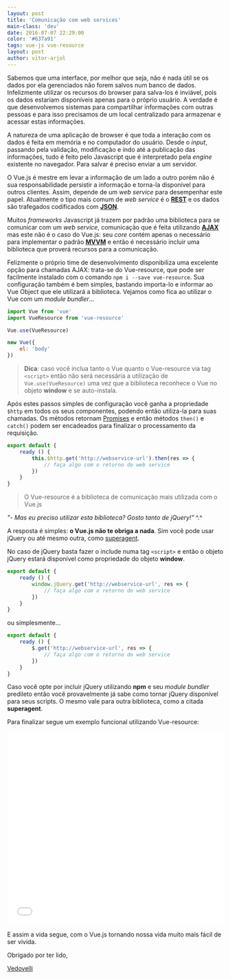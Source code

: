 ```yaml
---
layout: post
title: 'Comunicação com web services'
main-class: 'dev'
date: 2016-07-07 22:29:00 
color: '#637a91'
tags: vue-js vue-resource
layout: post
author: vitor-arjol
---
```


Sabemos que uma interface, por melhor que seja, não é nada útil se os dados por ela gerenciados não forem salvos num banco de dados. Infelizmente utilizar os recursos do browser para salva-los é inviável, pois os dados estariam disponíveis apenas para o próprio usuário. A verdade é que desenvolvemos sistemas para compartilhar informações com outras pessoas e para isso precisamos de um local centralizado para armazenar e acessar estas informações.

A natureza de uma aplicação de browser é que toda a interação com os dados é feita em memória e no computador do usuário. Desde o *input*, passando pela validação, modificação e indo até a publicação das informações, tudo é feito pelo Javascript que é interpretado pela *engine* existente no navegador. Para salvar é preciso enviar a um servidor.

O Vue.js é mestre em levar a informação de um lado a outro porém não é sua responsabilidade persistir a informação e torna-la disponível para outros clientes. Assim, depende de um *web service* para desempenhar este papel. Atualmente o tipo mais comum de *web service* é o [**REST**](https://pt.wikipedia.org/wiki/REST) e os dados são trafegados codificados com [**JSON**](https://pt.wikipedia.org/wiki/JSON).

Muitos *frameworks* Javascript já trazem por padrão uma biblioteca para se comunicar com um *web service*, comunicação que é feita utilizando [**AJAX**](https://pt.wikipedia.org/wiki/AJAX_(programa%C3%A7%C3%A3o)) mas este não é o caso do Vue.js: seu *core* contém apenas o necessário para implementar o padrão [**MVVM**](https://en.wikipedia.org/wiki/Model%E2%80%93view%E2%80%93viewmodel) e então é necessário incluir uma biblioteca que proverá recursos para a comunicação.

Felizmente o próprio time de desenvolvimento disponibiliza uma excelente opção para chamadas AJAX: trata-se do Vue-resource, que pode ser facilmente instalado com o comando `npm i --save vue-resource`. Sua configuração também é bem simples, bastando importa-lo e informar ao Vue Object que ele utilizará a biblioteca. Vejamos como fica ao utilizar o Vue com um *module bundler*...

```javascript
import Vue from 'vue'
import VueResource from 'vue-resource'

Vue.use(VueResource)

new Vue({
    el: 'body'
})
```

>**Dica**: caso você inclua tanto o Vue quanto o Vue-resource via tag `<script>` então não será necessária a utilização de `Vue.use(VueResource)` uma vez que a biblioteca reconhece o Vue no objeto **window** e se auto-instala.

Após estes passos simples de configuração você ganha a propriedade `$http` em todos os seus componentes, podendo então utiliza-la para suas chamadas. Os métodos retornam [Promises](https://developer.mozilla.org/pt-BR/docs/Web/JavaScript/Reference/Global_Objects/Promise) e então métodos `then()` e `catch()` podem ser encadeados para finalizar o processamento da requisição.

```javascript
export default {
    ready () {
        this.$http.get('http://webservice-url').then(res => {
            // faça algo com o retorno do web service
        })
    }
}
```

>O Vue-resource é a biblioteca de comunicação mais utilizada com o Vue.js

*"- Mas eu preciso utilizar esta biblioteca? Gosto tanto de jQuery!"* ^.^

A resposta é simples: **o Vue.js não te obriga a nada**. Sim você pode usar jQuery ou até mesmo outra, como [superagent](https://github.com/visionmedia/superagent). 

No caso de jQuery basta fazer o include numa tag `<script>` e então o objeto jQuery estará disponível como propriedade do objeto **window**.

```javascript
export default {
    ready () {
        window.jQuery.get('http://webservice-url', res => {
            // faça algo com o retorno do web service
        })
    }
}
```

ou simplesmente...

```javascript
export default {
    ready () {
        $.get('http://webservice-url', res => {
            // faça algo com o retorno do web service
        })
    }
}
```

Caso você opte por incluir jQuery utilizando **npm** e seu *module bundler* predileto então você provavelmente já sabe como tornar jQuery disponível para seus scripts. O mesmo vale para outra biblioteca, como a citada **superagent**.

Para finalizar segue um exemplo funcional utilizando Vue-resource:

<iframe width="100%" height="450" src="//jsfiddle.net/danielschmitz/kz8de1kp/embedded/" allowfullscreen="allowfullscreen" frameborder="0"></iframe>

E assim a vida segue, com o Vue.js tornando nossa vida muito mais fácil de ser vivida.

Obrigado por ter lido,

[Vedovelli](http://vedcasts.com.br)
